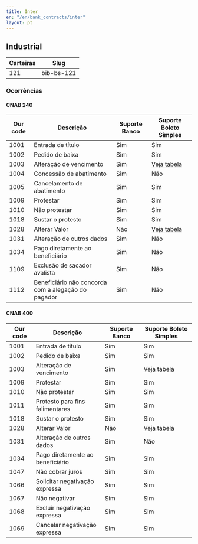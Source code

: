 ```yaml
---
title: Inter
en: "/en/bank_contracts/inter"
layout: pt
---
```


## Industrial

| Carteiras                | Slug
| ------------------------ | ------------
| 121                      | bib-bs-121

### Ocorrências

#### CNAB 240

| Our code| Descrição                                           | Suporte Banco | Suporte Boleto Simples  |
|---------|-----------------------------------------------------|---------------|-----------------------  |
| 1001    | Entrada de título                                   | Sim           | Sim                     |
| 1002    | Pedido de baixa                                     | Sim           | Sim                     |
| 1003    | Alteração de vencimento                             | Sim           | [Veja tabela](https://suporte.boletosimples.com.br/article/pten2qs3c0-posso-alterar-a-data-de-vencimento-e-o-valor-de-um-boleto-j-emitido)                           |
| 1004    | Concessão de abatimento                             | Sim           | Não                     |
| 1005    | Cancelamento de abatimento                          | Sim           | Sim                     |
| 1009    | Protestar                                           | Sim           | Sim                     |
| 1010    | Não protestar                                       | Sim           | Sim                     |
| 1018    | Sustar o protesto                                   | Sim           | Sim                     |
| 1028    | Alterar Valor                                       | Não           | [Veja tabela](https://suporte.boletosimples.com.br/article/pten2qs3c0-posso-alterar-a-data-de-vencimento-e-o-valor-de-um-boleto-j-emitido)                           |
| 1031    | Alteração de outros dados                           | Sim           | Não                    |
| 1034    | Pago diretamente ao beneficiário                    | Sim           | Não                    |
| 1109    | Exclusão de sacador avalista                        | Sim           | Não                    |
| 1112    | Beneficiário não concorda com a alegação do pagador | Sim           | Não                    |

#### CNAB 400

| Our code| Descrição                                           | Suporte Banco | Suporte Boleto Simples  |
|---------|-----------------------------------------------------|---------------|-----------------------  |
| 1001    | Entrada de título                                   | Sim           | Sim                     |
| 1002    | Pedido de baixa                                     | Sim           | Sim                     |
| 1003    | Alteração de vencimento                             | Sim           | [Veja tabela](https://suporte.boletosimples.com.br/article/pten2qs3c0-posso-alterar-a-data-de-vencimento-e-o-valor-de-um-boleto-j-emitido)                           |
| 1009    | Protestar                                           | Sim           | Sim                     |
| 1010    | Não protestar                                       | Sim           | Sim                     |
| 1011     | Protesto para fins falimentares                    | Sim           | Sim                    |
| 1018    | Sustar o protesto                                   | Sim           | Sim                     |
| 1028    | Alterar Valor                                       | Não           | [Veja tabela](https://suporte.boletosimples.com.br/article/pten2qs3c0-posso-alterar-a-data-de-vencimento-e-o-valor-de-um-boleto-j-emitido)                           |
| 1031    | Alteração de outros dados                           | Sim           | Não                    |
| 1034    | Pago diretamente ao beneficiário                    | Sim           | Sim                    |
| 1047    | Não cobrar juros                                    | Sim           | Sim                    |
| 1066    | Solicitar negativação expressa                      | Sim           | Sim                    |
| 1067    | Não negativar                                       | Sim           | Sim                    |
| 1068    | Excluir negativação expressa                        | Sim           | Sim                    |
| 1069    | Cancelar negativação expressa                       | Sim           | Sim